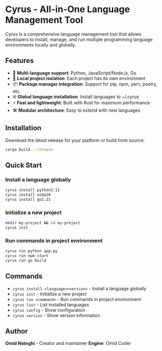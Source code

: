# Cyrus - All-in-One Language Management Tool

Cyrus is a comprehensive language management tool that allows developers to install, manage, and run multiple programming language environments locally and globally.

## Features

- 🚀 **Multi-language support**: Python, JavaScript/Node.js, Go
- 🔧 **Local project isolation**: Each project has its own environment
- 📦 **Package manager integration**: Support for pip, npm, yarn, poetry, etc.
- 🌐 **Global language installation**: Install languages to ~/.cyrus
- ⚡ **Fast and lightweight**: Built with Rust for maximum performance
- 🛠️ **Modular architecture**: Easy to extend with new languages

## Installation

Download the latest release for your platform or build from source:

```bash
cargo build --release
```

## Quick Start

### Install a language globally
```bash
cyrus install python3.11
cyrus install node20
cyrus install go1.21
```

### Initialize a new project
```bash
mkdir my-project && cd my-project
cyrus init
```

### Run commands in project environment
```bash
cyrus run python app.py
cyrus run npm start
cyrus run go build
```

## Commands

- `cyrus install <language><version>` - Install a language globally
- `cyrus init` - Initialize a new project
- `cyrus run <command>` - Run commands in project environment
- `cyrus list` - List installed languages
- `cyrus config` - Show configuration
- `cyrus version` - Show version information

## Author

**Omid Nateghi** - Creator and maintainer
**Engine**: Omid Coder
